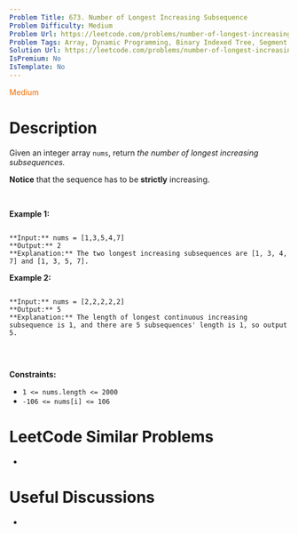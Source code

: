 ```yaml
---
Problem Title: 673. Number of Longest Increasing Subsequence
Problem Difficulty: Medium
Problem Url: https://leetcode.com/problems/number-of-longest-increasing-subsequence/
Problem Tags: Array, Dynamic Programming, Binary Indexed Tree, Segment Tree
Solution Url: https://leetcode.com/problems/number-of-longest-increasing-subsequence/solution/
IsPremium: No
IsTemplate: No
---
```


<span style="color: rgb(239, 108, 0);">Medium</span>

# Description

Given an integer array `nums`, return *the number of longest increasing subsequences.*


**Notice** that the sequence has to be **strictly** increasing.


 


**Example 1:**



```

**Input:** nums = [1,3,5,4,7]
**Output:** 2
**Explanation:** The two longest increasing subsequences are [1, 3, 4, 7] and [1, 3, 5, 7].

```

**Example 2:**



```

**Input:** nums = [2,2,2,2,2]
**Output:** 5
**Explanation:** The length of longest continuous increasing subsequence is 1, and there are 5 subsequences' length is 1, so output 5.


```

 


**Constraints:**


* `1 <= nums.length <= 2000`
* `-106 <= nums[i] <= 106`




# LeetCode Similar Problems

- []()

# Useful Discussions

- []()
